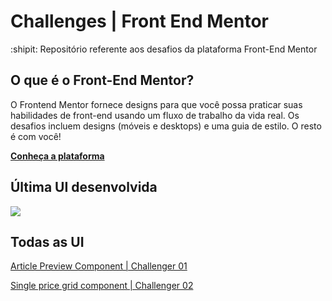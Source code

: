 <h1 align="left">Challenges | Front End Mentor</h1>
<p>:shipit: Repositório referente aos desafios da plataforma Front-End Mentor<p>

<h2 align="left">O que é o Front-End Mentor?</h2>
<p>O Frontend Mentor fornece designs para que você possa praticar suas habilidades de front-end usando um fluxo de trabalho da vida real. Os desafios incluem designs (móveis e desktops) e uma guia de estilo. O resto é com você!</p>

<a href="http://"><strong>Conheça a plataforma</strong></a>

<h2 align="left">Última UI desenvolvida </h2>
<img src="https://i.ibb.co/6FNXXNv/The-First-Challenger.png">

<h2 align="left">Todas as UI</h2>
<a href="https://github.com/WillDavid/Challenges-Frontend-Mentor/tree/main/Article%20Preview%20Component%20%7C%20Challenger%2001">Article Preview Component | Challenger 01</a>

<a href="https://github.com/WillDavid/Challenges-Frontend-Mentor/tree/main/Single%20price%20grid%20component%20%7C%20Challenger%2002">Single price grid component | Challenger 02</a>



